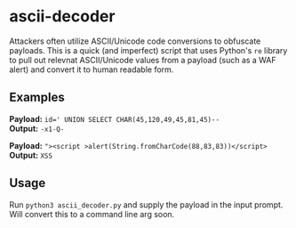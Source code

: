 # ascii-decoder
Attackers often utilize ASCII/Unicode code conversions to obfuscate payloads. This is a quick (and imperfect) script that uses Python's `re` library to pull out relevnat ASCII/Unicode values from a payload (such as a WAF alert) and convert it to human readable form. 

## Examples
**Payload:** `id=' UNION SELECT CHAR(45,120,49,45,81,45)--`  
**Output:** `-x1-Q-`  

**Payload:** `"><script >alert(String.fromCharCode(88,83,83))</script>`  
**Output:** `XSS`

## Usage
Run `python3 ascii_decoder.py` and supply the payload in the input prompt. Will convert this to a command line arg soon. 

